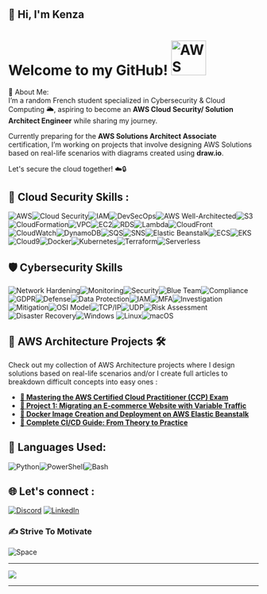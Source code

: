 ## 💫 Hi, I'm Kenza  

<h1>Welcome to my GitHub! <img src="https://github.com/user-attachments/assets/d673b1e6-0f8d-4615-9e6c-2e441220e5df" alt="AWS Logo" width="70"/></h1


🚀 About Me:<br> I’m a random French student specialized in Cybersecurity & Cloud Computing 🌥️, aspiring to become an **AWS Cloud Security/ Solution Architect Engineer** while sharing my journey.   

Currently preparing for the **AWS Solutions Architect Associate** certification, I’m working on projects that involve designing AWS Solutions based on real-life scenarios with diagrams created using **draw.io**. 

Let's secure the cloud together! ☁️🔒


## 👾 Cloud Security Skills :
![AWS](https://img.shields.io/badge/AWS-%23000000?style=plastic&logo=amazon-aws&logoColor=white&labelColor=ff0000)![Cloud Security](https://img.shields.io/badge/Cloud_Security-%23000000?style=plastic&logoColor=white&labelColor=00ff00)![IAM](https://img.shields.io/badge/IAM-%23000000?style=plastic&logoColor=white&labelColor=00ffff)![DevSecOps](https://img.shields.io/badge/DevSecOps-%23000000?style=plastic&logoColor=white&labelColor=0000ff)![AWS Well-Architected](https://img.shields.io/badge/AWS_Well_Architected-%23000000?style=plastic&logoColor=white&labelColor=8000ff)![S3](https://img.shields.io/badge/S3-%23000000?style=plastic&logo=amazon-s3&logoColor=white&labelColor=ff00ff)![CloudFormation](https://img.shields.io/badge/CloudFormation-%23000000?style=plastic&logoColor=white&labelColor=ff0000)![VPC](https://img.shields.io/badge/VPC-%23000000?style=plastic&logoColor=white&labelColor=ff8c00)![EC2](https://img.shields.io/badge/EC2-%23000000?style=plastic&logoColor=white&labelColor=ffff00)![RDS](https://img.shields.io/badge/RDS-%23000000?style=plastic&logo=amazon-rds&logoColor=white&labelColor=00ff00)![Lambda](https://img.shields.io/badge/Lambda-%23000000?style=plastic&logo=amazon-lambda&logoColor=white&labelColor=8000ff)![CloudFront](https://img.shields.io/badge/CloudFront-%23000000?style=plastic&logo=amazon-cloudfront&logoColor=white&labelColor=ff8c00)![CloudWatch](https://img.shields.io/badge/CloudWatch-%23000000?style=plastic&logo=amazon-cloudwatch&logoColor=white&labelColor=00ffff)![DynamoDB](https://img.shields.io/badge/DynamoDB-%23000000?style=plastic&logo=amazon-dynamodb&logoColor=white&labelColor=ff0000)![SQS](https://img.shields.io/badge/SQS-%23000000?style=plastic&logo=amazon-sqs&logoColor=white&labelColor=ffff00)![SNS](https://img.shields.io/badge/SNS-%23000000?style=plastic&logo=amazon-sns&logoColor=white&labelColor=00ff00)![Elastic Beanstalk](https://img.shields.io/badge/Elastic_Beanstalk-%23000000?style=plastic&logo=amazon-ecs&logoColor=white&labelColor=0000ff)![ECS](https://img.shields.io/badge/ECS-%23000000?style=plastic&logo=amazon-ecs&logoColor=white&labelColor=8000ff)![EKS](https://img.shields.io/badge/EKS-%23000000?style=plastic&logo=kubernetes&logoColor=white&labelColor=ff8c00)![Cloud9](https://img.shields.io/badge/Cloud9-%23000000?style=plastic&logo=amazon-cloud9&logoColor=white&labelColor=00ffff)![Docker](https://img.shields.io/badge/Docker-%23000000?style=plastic&logo=docker&logoColor=white&labelColor=00ff00)![Kubernetes](https://img.shields.io/badge/Kubernetes-%23000000?style=plastic&logo=kubernetes&logoColor=white&labelColor=00ffff)![Terraform](https://img.shields.io/badge/Terraform-%23000000?style=plastic&logo=terraform&logoColor=white&labelColor=0000ff)![Serverless](https://img.shields.io/badge/Serverless-%23000000?style=plastic&logoColor=white&labelColor=8000ff)



## 🛡️ Cybersecurity Skills
![Network Hardening](https://img.shields.io/badge/Network_Hardening-%23000000?style=plastic&logoColor=white&labelColor=0078D6)![Monitoring](https://img.shields.io/badge/Monitoring-%23000000?style=plastic&logoColor=white&labelColor=FFA500)![Security](https://img.shields.io/badge/Security-%23000000?style=plastic&logoColor=white&labelColor=DC143C)![Blue Team](https://img.shields.io/badge/Blue_Team-%23000000?style=plastic&logoColor=white&labelColor=0000CD)![Compliance](https://img.shields.io/badge/Compliance-%23000000?style=plastic&logoColor=white&labelColor=8B008B)![GDPR](https://img.shields.io/badge/GDPR-%23000000?style=plastic&logoColor=white&labelColor=FF69B4)![Defense](https://img.shields.io/badge/Defense-%23000000?style=plastic&logoColor=white&labelColor=32CD32)![Data Protection](https://img.shields.io/badge/Data_Protection-%23000000?style=plastic&logoColor=white&labelColor=00FF7F)![IAM](https://img.shields.io/badge/IAM-%23000000?style=plastic&logoColor=white&labelColor=00FFFF)![MFA](https://img.shields.io/badge/MFA-%23000000?style=plastic&logoColor=white&labelColor=FF4500)![Investigation](https://img.shields.io/badge/Investigation-%23000000?style=plastic&logoColor=white&labelColor=FFD700)![Mitigation](https://img.shields.io/badge/Mitigation-%23000000?style=plastic&logoColor=white&labelColor=ADFF2F)![OSI Model](https://img.shields.io/badge/OSI_Model-%23000000?style=plastic&logoColor=white&labelColor=4682B4)![TCP/IP](https://img.shields.io/badge/TCP_IP-%23000000?style=plastic&logoColor=white&labelColor=FF6347)![UDP](https://img.shields.io/badge/UDP-%23000000?style=plastic&logoColor=white&labelColor=8B4513)![Risk Assessment](https://img.shields.io/badge/Risk_Assessment-%23000000?style=plastic&logoColor=white&labelColor=008B8B)![Disaster Recovery](https://img.shields.io/badge/Disaster_Recovery-%23000000?style=plastic&logoColor=white&labelColor=6A5ACD)![Windows](https://img.shields.io/badge/Windows-%23000000?style=plastic&logo=windows&logoColor=white&labelColor=0078D6)
![Linux](https://img.shields.io/badge/Linux-%23000000?style=plastic&logo=linux&logoColor=white&labelColor=FCC624)![macOS](https://img.shields.io/badge/macOS-%23000000?style=plastic&logo=apple&logoColor=white&labelColor=000000)



## 🌟 AWS Architecture Projects 🛠️

Check out my collection of AWS Architecture projects where I design solutions based on real-life scenarios and/or I create full articles to breakdown difficult concepts into easy ones :

- **[ 🎉 Mastering the AWS Certified Cloud Practitioner (CCP) Exam](https://github.com/Kzax01/Master-the-AWS-cloud-practitioner-cert)**
- **[🛒 Project 1: Migrating an E-commerce Website with Variable Traffic](https://github.com/Kzax01/AWS-E-commerce-migration-architecture)**
- **[ 🐳 Docker Image Creation and Deployment on AWS Elastic Beanstalk](https://github.com/Kzax01/Use-Docker-in-AWS-Elastic-Beanstalk)**
- **[🔄 Complete CI/CD Guide: From Theory to Practice](https://github.com/Kzax01/AWS-CI-CD-Pipeline)**


## 🐍 Languages Used:
![Python](https://img.shields.io/badge/Python-%23000000?style=plastic&logo=python&logoColor=white&labelColor=3776AB)![PowerShell](https://img.shields.io/badge/PowerShell-%23000000?style=plastic&logo=powershell&logoColor=white&labelColor=5391FE)![Bash](https://img.shields.io/badge/Bash-%23000000?style=plastic&logo=gnu-bash&logoColor=white&labelColor=4EAA25)


## 🌐 Let's connect :
[![Discord](https://img.shields.io/badge/Discord-%237289DA.svg?logo=discord&logoColor=white)](https://discordapp.com/users/kzax01) 
[![LinkedIn](https://img.shields.io/badge/LinkedIn-%230A66C2.svg?logo=linkedin&logoColor=white)](https://www.linkedin.com/in/kenza-s-cyber-cloud)


### ✍️ Strive To Motivate
![Space](https://pbs.twimg.com/media/FIwmheSXoAAco84.jpg)

---
[![](https://visitcount.itsvg.in/api?id=Kzax01&icon=6&color=5)](https://visitcount.itsvg.in)

---


